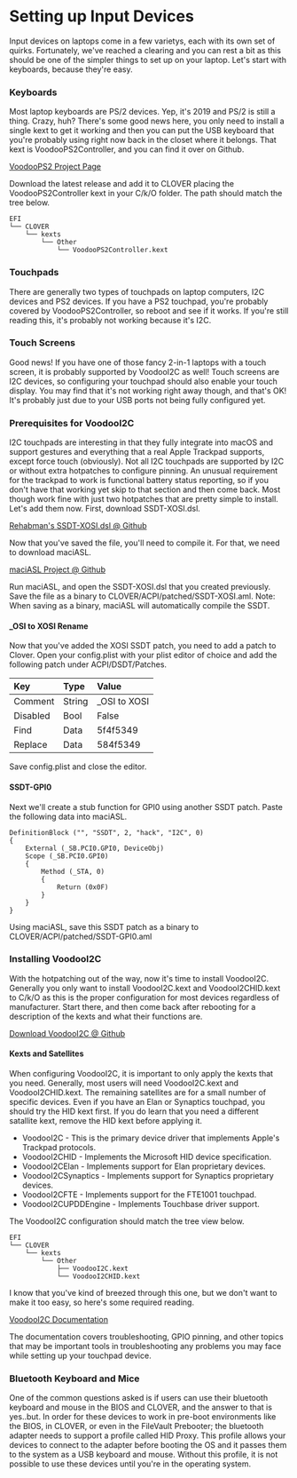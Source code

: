 # Setting up Input Devices

Input devices on laptops come in a few varietys, each with its own set of quirks.  Fortunately, we've reached a clearing and you can rest a bit as this  should be one of the simpler things to set up on your laptop.  Let's start with keyboards, because they're easy.

### Keyboards

Most laptop keyboards are PS/2 devices.  Yep, it's 2019 and PS/2 is still a thing.  Crazy, huh?  There's some good news here, you only need to install a single kext to get it working and then you can put the USB keyboard that you're probably using right now back in the closet where it belongs.  That kext is VoodooPS2Controller, and you can find it over on Github.

[VoodooPS2 Project Page](https://github.com/acidanthera/VoodooPS2)

Download the latest release and add it to CLOVER placing the VoodooPS2Controller kext in your C/k/O folder.  The path should match the tree below.

```text
EFI
└── CLOVER
    └── kexts
        └── Other
            └── VoodooPS2Controller.kext
```

### Touchpads

There are generally two types of touchpads on laptop computers, I2C devices and PS2 devices.  If you have a PS2 touchpad, you're probably covered by VoodooPS2Controller, so reboot and see if it works.  If you're still reading this, it's probably not working because it's I2C.  

### Touch Screens

Good news!  If you have one of those fancy 2-in-1 laptops with a touch screen, it is probably supported by VoodooI2C as well!  Touch screens are I2C devices, so configuring your touchpad should also enable your touch display.  You may find that it's not working right away though, and that's OK!  It's probably just due to your USB ports not being fully configured yet. 

### Prerequisites for VoodooI2C

I2C touchpads are interesting in that they fully integrate into macOS and support gestures and everything that a real Apple Trackpad supports, except force touch \(obviously\).  Not all I2C touchpads are supported by I2C or without extra hotpatches to configure pinning.  An unusual requirement for the trackpad to work is functional battery status reporting, so if you don't have that working yet skip to that section and then come back.  Most though work fine with just two hotpatches that are pretty simple to install.  Let's add them now.  First, download SSDT-XOSI.dsl.

[Rehabman's SSDT-XOSI.dsl @ Github](https://raw.githubusercontent.com/RehabMan/OS-X-Clover-Laptop-Config/master/hotpatch/SSDT-XOSI.dsl)

Now that you've saved the file, you'll need to compile it.  For that, we need to download maciASL.

[maciASL Project @ Github](https://github.com/acidanthera/MaciASL)

Run maciASL, and open the SSDT-XOSI.dsl that you created previously.  Save the file as a binary to CLOVER/ACPI/patched/SSDT-XOSI.aml.  Note: When saving as a binary, maciASL will automatically compile the SSDT.

#### \_OSI to XOSI Rename

Now that you've added the XOSI SSDT patch, you need to add a patch to Clover.  Open your config.plist with your plist editor of choice and add the following patch under ACPI/DSDT/Patches.

| Key | Type | Value |
| :--- | :--- | :--- |
| Comment | String | \_OSI to XOSI |
| Disabled | Bool | False |
| Find | Data | 5f4f5349 |
| Replace | Data | 584f5349  |

Save config.plist and close the editor.

#### SSDT-GPI0

Next we'll create a stub function for GPI0 using another SSDT patch.  Paste the following data into maciASL.

```text
DefinitionBlock ("", "SSDT", 2, "hack", "I2C", 0)
{
    External (_SB.PCI0.GPI0, DeviceObj)
    Scope (_SB.PCI0.GPI0)
    {
        Method (_STA, 0)
        {
            Return (0x0F)
        }
    }
}
```

Using maciASL, save this SSDT patch as a binary to CLOVER/ACPI/patched/SSDT-GPI0.aml

### Installing VoodooI2C

With the hotpatching out of the way, now it's time to install VoodooI2C.  Generally you only want to install VoodooI2C.kext and VoodooI2CHID.kext to C/k/O as this is the proper configuration for most devices regardless of manufacturer.  Start there, and then come back after rebooting for a description of the kexts and what their functions are.

[Download VoodooI2C @ Github](https://github.com/alexandred/VoodooI2C)

#### Kexts and Satellites

When configuring VoodooI2C, it is important to only apply the kexts that you need.  Generally, most users will need VoodooI2C.kext and VoodooI2CHID.kext.  The remaining satellites are for a small number of specific devices.  Even if you have an Elan or Synaptics touchpad, you should try the HID kext first.  If you do learn that you need a different satallite kext, remove the HID kext before applying it.

* VoodooI2C - This is the primary device driver that implements Apple's Trackpad protocols.
* VoodooI2CHID - Implements the Microsoft HID device specification.
* VoodooI2CElan - Implements support for Elan proprietary devices.
* VoodooI2CSynaptics - Implements support for Synaptics proprietary devices.
* VoodooI2CFTE - Implements support for the FTE1001 touchpad.
* VoodooI2CUPDDEngine - Implements Touchbase driver support.

The VoodooI2C configuration should match the tree view below.

```text
EFI
└── CLOVER
    └── kexts
        └── Other
            ├── VoodooI2C.kext
            └── VoodooI2CHID.kext
```

I know that you've kind of breezed through this one, but we don't want to make it too easy, so here's some required reading.

[VoodooI2C Documentation](https://voodooi2c.github.io/#index)

The documentation covers troubleshooting, GPIO pinning, and other topics that may be important tools in troubleshooting any problems you may face while setting up your touchpad device.

### Bluetooth Keyboard and Mice

One of the common questions asked is if users can use their bluetooth keyboard and mouse in the BIOS and CLOVER, and the answer to that is yes..but.  In order for these devices to work in pre-boot environments like the BIOS, in CLOVER, or even in the FileVault Prebooter; the bluetooth adapter needs to support a profile called HID Proxy.  This profile allows your devices to connect to the adapter before booting the OS and it passes them to the system as a USB keyboard and mouse.  Without this profile, it is not possible to use these devices until you're in the operating system.

